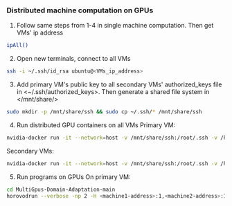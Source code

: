 ### Distributed machine computation on GPUs

1. Follow same steps from 1-4 in single machine computation. Then get VMs' ip address
```bash
ipAll()
```

2. Open new terminals, connect to all VMs
```bash
ssh -i ~/.ssh/id_rsa ubuntu@<VMs_ip_address>
```

3. Add primary VM's public key to all secondary VMs' authorized_keys file in <~/.ssh/authorized_keys>. Then generate a shared file system in </mnt/share/>
```bash
sudo mkdir -p /mnt/share/ssh && sudo cp ~/.ssh/* /mnt/share/ssh
```

4. Run distributed GPU containers on all VMs
Primary VM: 
```bash
nvidia-docker run -it --network=host -v /mnt/share/ssh:/root/.ssh -v /home/ubuntu/MultiGpus-Domain-Adaptation-main:/root/MultiGpus-Domain-Adaptation-main -v /home/ubuntu/office31:/root/office31 starlyxxx/horovod-pytorch-cuda10.1-cudnn7:latest /bin/bash
```
Secondary VMs: 
```bash
nvidia-docker run -it --network=host -v /mnt/share/ssh:/root/.ssh -v /home/ubuntu/MultiGpus-Domain-Adaptation-main:/root/MultiGpus-Domain-Adaptation-main -v /home/ubuntu/office31:/root/office31 starlyxxx/horovod-pytorch-cuda10.1-cudnn7:latest bash -c "/usr/sbin/sshd -p 12345; sleep infinity"
```

5. Run programs on GPUs
On primary VM: 
```bash
cd MultiGpus-Domain-Adaptation-main
horovodrun --verbose -np 2 -H <machine1-address>:1,<machine2-address>:1 -p 12345 /usr/bin/python3.6 main.py --config DeepCoral/DeepCoral.yaml --data_dir ../office31 --src_domain webcam --tgt_domain amazon
```
